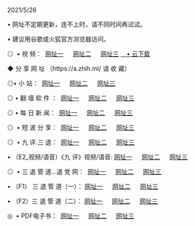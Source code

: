 <p>2021/5/26
<p>• 网址不定期更新，连不上时，请不同时间再试试。
<p>• 建议用谷歌或火狐官方浏览器访问。
<p>◎  • 视 频： 
<a href="http://hia.aud.bar/" target="_blank">网址一</a> 　 
<a href="http://htj.aud.bar/" target="_blank">网址二</a> 　 
<a href="http://hpu.aud.bar/b.html" target="_blank">网址三</a>
<a href="https://yadi.sk/d/d0sUeAOpal3njw" target="_blank">　• 云下载 </a></p>
<p>◆ 分 享 网 址 <a href="http://hpu.aud.bar/a.html"></a>（https://a.zhih.ml/ 请 收 藏） </p>

<p>◎•  小 站：  
<a href="http://hia.aud.bar/f.html" target="_blank">网址一</a> 　 
<a href="http://htj.aud.bar/h.html" target="_blank">网址二</a> 　 
<a href="http://hpu.aud.bar/k/" target="_blank">网址三</a></p><p>

<p>◎  • 翻 墙 软 件 ：  
<a href="http://hia.aud.bar/ff/" target="_blank">网址一</a> 　 
<a href="http://htj.aud.bar/s/read/a1_nd.html" target="_blank">网址二</a> 　 
<a href="http://hpu.aud.bar/ff/index.html" target="_blank">网址三</a></p>
<p>◎  • 每 日 新 闻：  
<a href="http://hia.aud.bar/day/" target="_blank">网址一</a> 　 
<a href="http://htj.aud.bar/day/" target="_blank">网址二</a> 　 
<a href="http://htj.aud.bar/day/index.html" target="_blank">网址三</a></p>
<p>◎   • 短 波 分 享：  
<a href="http://hia.aud.bar/h/" target="_blank">网址一</a> 　 
<a href="http://hpu.aud.bar/h/" target="_blank">网址二</a> 　 
<a href="http://htj.aud.bar/h/index.html" target="_blank">网址三</a></p>
<p>◎   • 九 评.三 退：  
<a href="http://hia.aud.bar/t/" target="_blank">网址一</a> 　 
<a href="http://hpu.aud.bar/v2/index.html" target="_blank">网址二</a> 　 
<a href="http://htj.aud.bar/tt/index.html" target="_blank">网址三</a> 　</p>
<p>  • （E2_视频/语音）《九 评》视频/语音: 
<a href="http://hia.aud.bar/7738.html" target="_blank">网址一</a> 　 
<a href="http://hpu.aud.bar/7614.html" target="_blank">网址二</a> 　 
<a href="http://htj.aud.bar/7633.html" target="_blank">网址三</a></p>
<p>◎   • 三 退 管 道...退 党 网：  
<a href="http://hia.aud.bar/go/td1.html" target="_blank">网址一</a> 　 
<a href="http://hpu.aud.bar/go/td2.html" target="_blank">网址二</a> 　 
<a href="http://htj.aud.bar/go/td3.html" target="_blank">网址三</a></p>
<p>  • （F1） 三 退 管 道（一）： 
<a href="http://hia.aud.bar/dd/" target="_blank">网址一</a> 　 
<a href="http://hpu.aud.bar/s/read/a1_tdx.html" target="_blank">网址二</a> 　 
<a href="http://htj.aud.bar/dd/" target="_blank">网址三</a></p>
<p>  • （F2）三 退 管 道（二）： 
<a href="http://hpu.aud.bar/d/" target="_blank">网址一</a> 　 
<a href="http://hia.aud.bar/d/index.html" target="_blank">网址二</a> 　 
<a href="http://htj.aud.bar/d/" target="_blank">网址三</a></p>
<p>◎   • PDF电子书：  
<a href="http://hia.aud.bar/p/" target="_blank">网址一</a> 　 
<a href="http://htj.aud.bar/p/index.html" target="_blank">网址二</a> 　 
<a href="http://hpu.aud.bar/p/" target="_blank">网址三</a></p>
